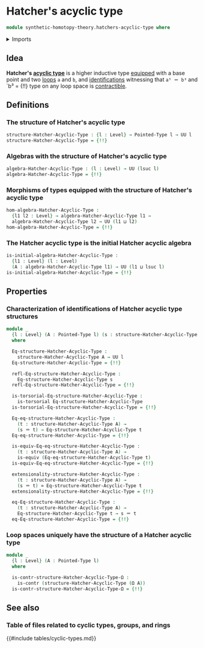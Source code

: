 # Hatcher's acyclic type

```agda
module synthetic-homotopy-theory.hatchers-acyclic-type where
```

<details><summary>Imports</summary>

```agda
open import foundation.action-on-identifications-binary-functions
open import foundation.action-on-identifications-functions
open import foundation.cartesian-product-types
open import foundation.commuting-squares-of-identifications
open import foundation.contractible-types
open import foundation.dependent-pair-types
open import foundation.equivalences
open import foundation.functoriality-cartesian-product-types
open import foundation.functoriality-dependent-pair-types
open import foundation.fundamental-theorem-of-identity-types
open import foundation.identity-types
open import foundation.path-algebra
open import foundation.structure-identity-principle
open import foundation.torsorial-type-families
open import foundation.type-arithmetic-cartesian-product-types
open import foundation.type-arithmetic-dependent-pair-types
open import foundation.universe-levels

open import structured-types.pointed-maps
open import structured-types.pointed-types

open import synthetic-homotopy-theory.eckmann-hilton-argument
open import synthetic-homotopy-theory.functoriality-loop-spaces
open import synthetic-homotopy-theory.loop-spaces
open import synthetic-homotopy-theory.powers-of-loops
```

</details>

## Idea

**Hatcher's [acyclic type](synthetic-homotopy-theory.acyclic-types.md)** is a
higher inductive type [equipped](foundation.structure.md) with a base point and
two [loops](synthetic-homotopy-theory.loop-spaces.md) `a` and `b`, and
[identifications](foundation.identity-types.md) witnessing that `a⁵ ＝ b³` and
`b³ = {!!}
type on any loop space is [contractible](foundation.contractible-types.md).

## Definitions

### The structure of Hatcher's acyclic type

```agda
structure-Hatcher-Acyclic-Type : {l : Level} → Pointed-Type l → UU l
structure-Hatcher-Acyclic-Type = {!!}
```

### Algebras with the structure of Hatcher's acyclic type

```agda
algebra-Hatcher-Acyclic-Type : (l : Level) → UU (lsuc l)
algebra-Hatcher-Acyclic-Type = {!!}
```

### Morphisms of types equipped with the structure of Hatcher's acyclic type

```agda
hom-algebra-Hatcher-Acyclic-Type :
  {l1 l2 : Level} → algebra-Hatcher-Acyclic-Type l1 →
  algebra-Hatcher-Acyclic-Type l2 → UU (l1 ⊔ l2)
hom-algebra-Hatcher-Acyclic-Type = {!!}
```

### The Hatcher acyclic type is the initial Hatcher acyclic algebra

```agda
is-initial-algebra-Hatcher-Acyclic-Type :
  {l1 : Level} (l : Level)
  (A : algebra-Hatcher-Acyclic-Type l1) → UU (l1 ⊔ lsuc l)
is-initial-algebra-Hatcher-Acyclic-Type = {!!}
```

## Properties

### Characterization of identifications of Hatcher acyclic type structures

```agda
module _
  {l : Level} (A : Pointed-Type l) (s : structure-Hatcher-Acyclic-Type A)
  where

  Eq-structure-Hatcher-Acyclic-Type :
    structure-Hatcher-Acyclic-Type A → UU l
  Eq-structure-Hatcher-Acyclic-Type = {!!}

  refl-Eq-structure-Hatcher-Acyclic-Type :
    Eq-structure-Hatcher-Acyclic-Type s
  refl-Eq-structure-Hatcher-Acyclic-Type = {!!}

  is-torsorial-Eq-structure-Hatcher-Acyclic-Type :
    is-torsorial Eq-structure-Hatcher-Acyclic-Type
  is-torsorial-Eq-structure-Hatcher-Acyclic-Type = {!!}

  Eq-eq-structure-Hatcher-Acyclic-Type :
    (t : structure-Hatcher-Acyclic-Type A) →
    (s ＝ t) → Eq-structure-Hatcher-Acyclic-Type t
  Eq-eq-structure-Hatcher-Acyclic-Type = {!!}

  is-equiv-Eq-eq-structure-Hatcher-Acyclic-Type :
    (t : structure-Hatcher-Acyclic-Type A) →
    is-equiv (Eq-eq-structure-Hatcher-Acyclic-Type t)
  is-equiv-Eq-eq-structure-Hatcher-Acyclic-Type = {!!}

  extensionality-structure-Hatcher-Acyclic-Type :
    (t : structure-Hatcher-Acyclic-Type A) →
    (s ＝ t) ≃ Eq-structure-Hatcher-Acyclic-Type t
  extensionality-structure-Hatcher-Acyclic-Type = {!!}

  eq-Eq-structure-Hatcher-Acyclic-Type :
    (t : structure-Hatcher-Acyclic-Type A) →
    Eq-structure-Hatcher-Acyclic-Type t → s ＝ t
  eq-Eq-structure-Hatcher-Acyclic-Type = {!!}
```

### Loop spaces uniquely have the structure of a Hatcher acyclic type

```agda
module _
  {l : Level} (A : Pointed-Type l)
  where

  is-contr-structure-Hatcher-Acyclic-Type-Ω :
    is-contr (structure-Hatcher-Acyclic-Type (Ω A))
  is-contr-structure-Hatcher-Acyclic-Type-Ω = {!!}
```

## See also

### Table of files related to cyclic types, groups, and rings

{{#include tables/cyclic-types.md}}
